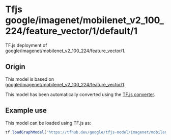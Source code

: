 # Tfjs google/imagenet/mobilenet_v2_100_224/feature_vector/1/default/1
TF.js deployment of google/imagenet/mobilenet_v2_100_224/feature_vector/1.

<!-- parent-model: google/imagenet/mobilenet_v2_100_224/feature_vector/1 -->

## Origin

This model is based on [google/imagenet/mobilenet_v2_100_224/feature_vector/1](https://tfhub.dev/google/imagenet/mobilenet_v2_100_224/feature_vector/1).

This model has been automatically converted using the [TF.js converter](https://github.com/tensorflow/tfjs/tree/master/tfjs-converter).

## Example use
This model can be loaded using TF.js as:

```javascript
tf.loadGraphModel("https://tfhub.dev/google/tfjs-model/imagenet/mobilenet_v2_100_224/feature_vector/1/default/1", { fromTFHub: true })
```

